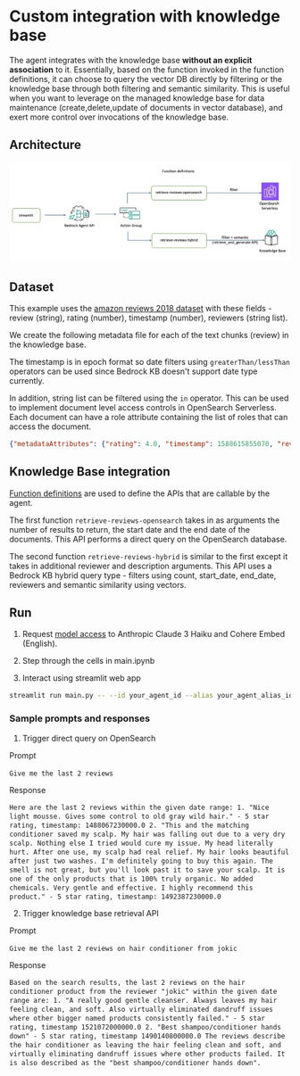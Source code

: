 # Custom integration with knowledge base

The agent integrates with the knowledge base **without an explicit association** to it. Essentially, based on the function invoked in the function definitions, it can choose to query the vector DB directly by filtering or the knowledge base through both filtering and semantic similarity. This is useful when you want to leverage on the managed knowledge base for data maintenance (create,delete,update of documents in vector database), and exert more control over invocations of the knowledge base.

## Architecture

![product review agent](./architecture/architecture.jpeg)

## Dataset

This example uses the [amazon reviews 2018 dataset](https://jmcauley.ucsd.edu/data/amazon_v2/categoryFilesSmall/All_Beauty_5.json.gz) with these fields - review (string), rating (number), timestamp (number), reviewers (string list).

We create the following metadata file for each of the text chunks (review) in the knowledge base.

The timestamp is in epoch format so date filters using ```greaterThan/lessThan``` operators can be used since Bedrock KB doesn't support date type currently.

In addition, string list can be filtered using the ```in``` operator. This can be used to implement document level access controls in OpenSearch Serverless. Each document can have a role attribute containing the list of roles that can access the document.

```json
{"metadataAttributes": {"rating": 4.0, "timestamp": 1588615855070, "reviewers": ["lebron", "jokic", "curry"]}}
```

## Knowledge Base integration

[Function definitions](https://docs.aws.amazon.com/bedrock/latest/userguide/agents-action-function.html) are used to define the APIs that are callable by the agent.

The first function ```retrieve-reviews-opensearch``` takes in as arguments the number of results to return, the start date and the end date of the documents. This API performs a direct query on the OpenSearch database.

The second function ```retrieve-reviews-hybrid``` is similar to the first except it takes in additional reviewer and description arguments. This API uses a Bedrock KB hybrid query type - filters using count, start_date, end_date, reviewers and semantic similarity using vectors.  

## Run

1. Request [model access](https://docs.aws.amazon.com/bedrock/latest/userguide/model-access.html) to Anthropic Claude 3 Haiku and Cohere Embed (English).

2. Step through the cells in main.ipynb

3. Interact using streamlit web app

```bash
streamlit run main.py -- --id your_agent_id --alias your_agent_alias_id
```

### Sample prompts and responses

1. Trigger direct query on OpenSearch

Prompt

```Give me the last 2 reviews```

Response

```text
Here are the last 2 reviews within the given date range: 1. "Nice light mousse. Gives some control to old gray wild hair." - 5 star rating, timestamp: 1488067230000.0 2. "This and the matching conditioner saved my scalp. My hair was falling out due to a very dry scalp. Nothing else I tried would cure my issue. My head literally hurt. After one use, my scalp had real relief. My hair looks beautiful after just two washes. I'm definitely going to buy this again. The smell is not great, but you'll look past it to save your scalp. It is one of the only products that is 100% truly organic. No added chemicals. Very gentle and effective. I highly recommend this product." - 5 star rating, timestamp: 1492387230000.0
```

2. Trigger knowledge base retrieval API

Prompt

```Give me the last 2 reviews on hair conditioner from jokic```

Response

```text
Based on the search results, the last 2 reviews on the hair conditioner product from the reviewer "jokic" within the given date range are: 1. "A really good gentle cleanser. Always leaves my hair feeling clean, and soft. Also virtually eliminated dandruff issues where other bigger named products consistently failed." - 5 star rating, timestamp 1521072000000.0 2. "Best shampoo/conditioner hands down" - 5 star rating, timestamp 1490140800000.0 The reviews describe the hair conditioner as leaving the hair feeling clean and soft, and virtually eliminating dandruff issues where other products failed. It is also described as the "best shampoo/conditioner hands down".
```